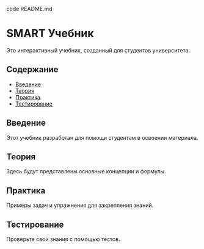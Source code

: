code README.md
# SMART Учебник

Это интерактивный учебник, созданный для студентов университета.

## Содержание
- [Введение](#введение)
- [Теория](#теория)
- [Практика](#практика)
- [Тестирование](#тестирование)

## Введение
Этот учебник разработан для помощи студентам в освоении материала.

## Теория
Здесь будут представлены основные концепции и формулы.

## Практика
Примеры задач и упражнения для закрепления знаний.

## Тестирование
Проверьте свои знания с помощью тестов.